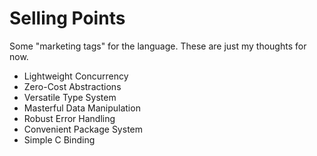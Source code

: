 # Selling Points
Some "marketing tags" for the language.  These are just my thoughts for now.

-   Lightweight Concurrency
-   Zero-Cost Abstractions 
-   Versatile Type System
-   Masterful Data Manipulation     
-   Robust Error Handling  
-   Convenient Package System   
-   Simple C Binding